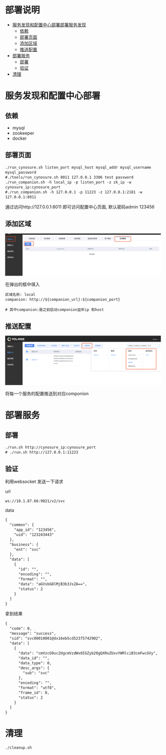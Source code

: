 # 部署说明
 * [服务发现和配置中心部署部署服务发现](#服务发现和配置中心部署)
   * [依赖](#依赖)
   * [部署页面](#部署页面)
   * [添加区域](#添加区域)
   * [推送配置](#推送配置)
 * [部署服务](#部署服务)
   * [部署](#部署)
   * [验证](#验证)
 * [清理](#清理)

服务发现和配置中心部署
========

依赖
-----
  - mysql
  - zookeeper
  - docker

部署页面
--------

```
./run_cynosure.sh listen_port mysql_host mysql_addr mysql_username mysql_password
#./tools/run_cynosure.sh 8011 127.0.0.1 3306 test password
./run_companion.sh -h local_ip -p listen_port -z zk_ip -w cynosure_ip:cynosure_port 
#./run_companion.sh -h 127.0.0.1 -p 11223 -z 127.0.0.1:2181 -w 127.0.0.1:8011
```
通过访问http://127.0.0.1:8011 即可访问配置中心页面, 默认密码admin 123456

添加区域
-------

![添加区域](../pics/add_area.png)

在弹出的框中填入
```
区域名称: local
companion: http://${companion_url}:${companion_port}

# 其中companion:是之前启动componion监听ip 和host
```

推送配置
------

![配置推送](../pics/push_config.png)

将每一个服务的配置推送到对应componion

部署服务
=======

部署
----
```
./run.sh http://cynosure_ip:cynosure_port
# ./run.sh http://127.0.0.1:11223
```

验证
-----
利用websocket 发送一下请求

url
```
ws://10.1.87.66:9021/v2/svc
```

data
```
{
  "common": {
    "app_id": "123456",
    "uid": "123243443"
  },
  "business": {
    "ent": "svc"
  },
  "data": [
    {
      "id": "",
      "encoding": "",
      "format": "",
      "data": "aGVsbG8lMjB3b3JsZA==",
      "status": 2
    }
  ]
}
```

拿到结果
```
{
  "code": 0,
  "message": "success",
  "sid": "svc00010001@dx16eb5cd52375742902",
  "data": [
    {
      "data": "cmVzcG9uc2UgcmVzdWx0IGZyb20gQXRoZUxvYWRlciB3cmFwcGVy",
      "data_id": "",
      "data_type": 0,
      "desc_args": {
        "sub": "svc"
      },
      "encoding": "",
      "format": "utf8",
      "frame_id": 0,
      "status": 2
    }
  ]
}
```

清理
====
```
./cleanup.sh
```
